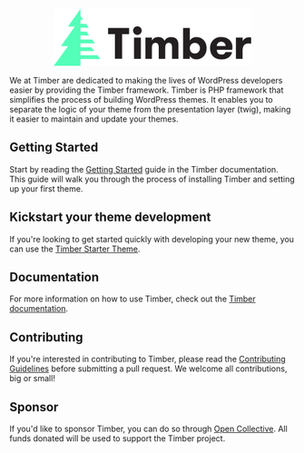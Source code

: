 <p align="center">
  <a href="https://timber.github.io/docs/v2/">
    <img alt="Roots" src="https://raw.githubusercontent.com/timber/logos/15b37fa95181e5305310d652b2469b2be01538da/timber-logo-color-light.png" height="100">
  </a>
</p>

We at Timber are dedicated to making the lives of WordPress developers easier by providing the Timber framework. Timber is PHP framework that simplifies the process of building WordPress themes. It enables you to separate the logic of your theme from the presentation layer (twig), making it easier to maintain and update your themes.

## Getting Started
Start by reading the [Getting Started](https://timber.github.io/docs/v2/getting-started/) guide in the Timber documentation. This guide will walk you through the process of installing Timber and setting up your first theme.

## Kickstart your theme development
If you're looking to get started quickly with developing your new theme, you can use the [Timber Starter Theme](https://github.com/timber/starter-theme).

## Documentation
For more information on how to use Timber, check out the [Timber documentation](https://timber.github.io/docs/v2/).

## Contributing
If you're interested in contributing to Timber, please read the [Contributing Guidelines](https://github.com/timber/timber/blob/5fc65f235323e8119fddc3cadbfef39ec97a663a/CONTRIBUTING.md) before submitting a pull request. We welcome all contributions, big or small!

## Sponsor
If you'd like to sponsor Timber, you can do so through [Open Collective](https://opencollective.com/timber). All funds donated will be used to support the Timber project.